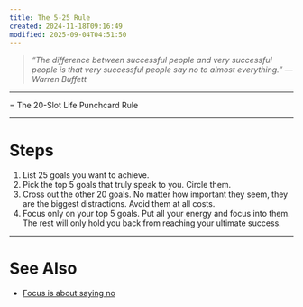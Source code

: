 ```yaml
---
title: The 5-25 Rule
created: 2024-11-18T09:16:49
modified: 2025-09-04T04:51:50
---
```


> _“The difference between successful people and very successful people is that very successful people say no to almost everything.” — Warren Buffett_

---

= The 20-Slot Life Punchcard Rule

---

# Steps

1. List 25 goals you want to achieve.
2. Pick the top 5 goals that truly speak to you. Circle them.
3. Cross out the other 20 goals. No matter how important they seem, they are the biggest distractions. Avoid them at all costs.
4. Focus only on your top 5 goals. Put all your energy and focus into them. The rest will only hold you back from reaching your ultimate success.

---

# See Also

* [Focus is about saying no](focus-is-about-saying-no.md)

